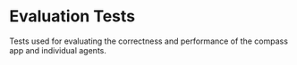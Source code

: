 # Evaluation Tests

Tests used for evaluating the correctness and performance of the
compass app and individual agents.